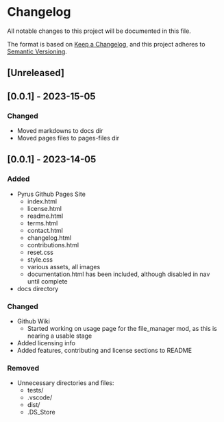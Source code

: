 # Changelog

All notable changes to this project will be documented in this file.

The format is based on [Keep a Changelog](https://keepachangelog.com/en/1.0.0/),
and this project adheres to [Semantic Versioning](https://semver.org/spec/v2.0.0.html).

## [Unreleased]

## [0.0.1] - 2023-15-05

### Changed
- Moved markdowns to docs dir
- Moved pages files to pages-files dir

## [0.0.1] - 2023-14-05

### Added
- Pyrus Github Pages Site
    - index.html
    - license.html
    - readme.html
    - terms.html
    - contact.html
    - changelog.html
    - contributions.html
    - reset.css
    - style.css
    - various assets, all images
    - documentation.html has been included, although disabled in nav until complete
- docs directory


### Changed
- Github Wiki
    - Started working on usage page for the file_manager mod, as this is nearing a usable stage
- Added licensing info
- Added features, contributing and license sections to README

### Removed
- Unnecessary directories and files:
    - tests/
    - .vscode/
    - dist/
    - .DS_Store
